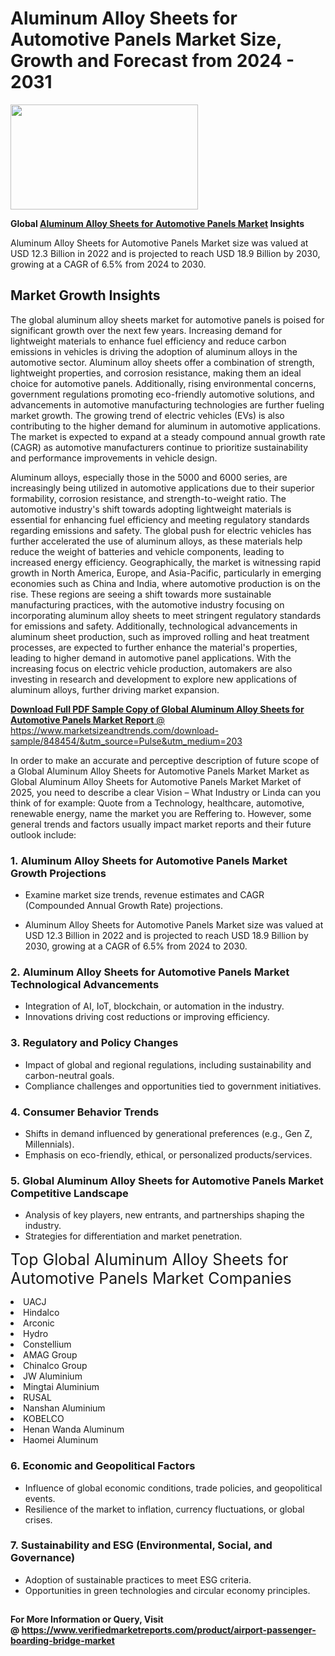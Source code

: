 <H1>Aluminum Alloy Sheets for Automotive Panels Market Size, Growth and Forecast from 2024 - 2031</H1><img class="aligncenter size-medium wp-image-584254" src="https://thirdeyenews.in/wp-content/uploads/2024/09/Global-Market-Research-300x168.jpeg" alt="" width="300" height="168" /><p><strong>Global&nbsp;<a href="https://www.marketsizeandtrends.com/download-sample/848454/&amp;utm_source=Pulse&amp;utm_medium=203">Aluminum Alloy Sheets for Automotive Panels Market</a> Insights</strong></p><p>Aluminum Alloy Sheets for Automotive Panels Market size was valued at USD 12.3 Billion in 2022 and is projected to reach USD 18.9 Billion by 2030, growing at a CAGR of 6.5% from 2024 to 2030.</p><p><h2>Market Growth Insights</h2> <p>The global aluminum alloy sheets market for automotive panels is poised for significant growth over the next few years. Increasing demand for lightweight materials to enhance fuel efficiency and reduce carbon emissions in vehicles is driving the adoption of aluminum alloys in the automotive sector. Aluminum alloy sheets offer a combination of strength, lightweight properties, and corrosion resistance, making them an ideal choice for automotive panels. Additionally, rising environmental concerns, government regulations promoting eco-friendly automotive solutions, and advancements in automotive manufacturing technologies are further fueling market growth. The growing trend of electric vehicles (EVs) is also contributing to the higher demand for aluminum in automotive applications. The market is expected to expand at a steady compound annual growth rate (CAGR) as automotive manufacturers continue to prioritize sustainability and performance improvements in vehicle design.</p> <p><a href="#"></a></p> <p>Aluminum alloys, especially those in the 5000 and 6000 series, are increasingly being utilized in automotive applications due to their superior formability, corrosion resistance, and strength-to-weight ratio. The automotive industry's shift towards adopting lightweight materials is essential for enhancing fuel efficiency and meeting regulatory standards regarding emissions and safety. The global push for electric vehicles has further accelerated the use of aluminum alloys, as these materials help reduce the weight of batteries and vehicle components, leading to increased energy efficiency. Geographically, the market is witnessing rapid growth in North America, Europe, and Asia-Pacific, particularly in emerging economies such as China and India, where automotive production is on the rise. These regions are seeing a shift towards more sustainable manufacturing practices, with the automotive industry focusing on incorporating aluminum alloy sheets to meet stringent regulatory standards for emissions and safety. Additionally, technological advancements in aluminum sheet production, such as improved rolling and heat treatment processes, are expected to further enhance the material's properties, leading to higher demand in automotive panel applications. With the increasing focus on electric vehicle production, automakers are also investing in research and development to explore new applications of aluminum alloys, further driving market expansion.</p> <p><a href="#"></p><p><span class=""><strong>Download Full PDF Sample Copy of Global Aluminum Alloy Sheets for Automotive Panels Market Report</strong> @ <a href="https://www.marketsizeandtrends.com/download-sample/848454/&amp;utm_source=Pulse&amp;utm_medium=203" target="_blank">https://www.marketsizeandtrends.com/download-sample/848454/&amp;utm_source=Pulse&amp;utm_medium=203</a></span></p><p>In order to make an accurate and perceptive description of future scope of a Global&nbsp;Aluminum Alloy Sheets for Automotive Panels Market Market as Global&nbsp;Aluminum Alloy Sheets for Automotive Panels Market Market of 2025, you need to describe a clear Vision &ndash; What Industry or Linda can you think of for example: Quote from a Technology, healthcare, automotive, renewable energy, name the market you are Reffering to. However, some general trends and factors usually impact market reports and their future outlook include:</p><h3>1.&nbsp;<strong>Aluminum Alloy Sheets for Automotive Panels Market Growth Projections</strong></h3><ul><li>Examine market size trends, revenue estimates and CAGR (Compounded Annual Growth Rate) projections.</li><li><p>Aluminum Alloy Sheets for Automotive Panels Market size was valued at USD 12.3 Billion in 2022 and is projected to reach USD 18.9 Billion by 2030, growing at a CAGR of 6.5% from 2024 to 2030.</p></li></ul><h3>2.&nbsp;<strong>Aluminum Alloy Sheets for Automotive Panels Market Technological Advancements</strong></h3><ul><li>Integration of AI, IoT, blockchain, or automation in the industry.</li><li>Innovations driving cost reductions or improving efficiency.</li></ul><h3>3.&nbsp;<strong>Regulatory and Policy Changes</strong></h3><ul><li>Impact of global and regional regulations, including sustainability and carbon-neutral goals.</li><li>Compliance challenges and opportunities tied to government initiatives.</li></ul><h3>4.&nbsp;<strong>Consumer Behavior Trends</strong></h3><ul><li>Shifts in demand influenced by generational preferences (e.g., Gen Z, Millennials).</li><li>Emphasis on eco-friendly, ethical, or personalized products/services.</li></ul><h3>5.&nbsp;<strong>Global Aluminum Alloy Sheets for Automotive Panels Market Competitive Landscape</strong></h3><ul><li>Analysis of key players, new entrants, and partnerships shaping the industry.</li><li>Strategies for differentiation and market penetration.</li></ul><p data-pm-slice="1 1 []"><span style="color: inherit; font-family: inherit; font-size: 25px;">Top Global Aluminum Alloy Sheets for Automotive Panels Market Companies</span></p><div class="" data-test-id=""><p><li>UACJ</li><li> Hindalco</li><li> Arconic</li><li> Hydro</li><li> Constellium</li><li> AMAG Group</li><li> Chinalco Group</li><li> JW Aluminium</li><li> Mingtai Aluminium</li><li> RUSAL</li><li> Nanshan Aluminium</li><li> KOBELCO</li><li> Henan Wanda Aluminum</li><li> Haomei Aluminum</li></p></div><h3>6.&nbsp;<strong>Economic and Geopolitical Factors</strong></h3><ul><li>Influence of global economic conditions, trade policies, and geopolitical events.</li><li>Resilience of the market to inflation, currency fluctuations, or global crises.</li></ul><h3>7.&nbsp;<strong>Sustainability and ESG (Environmental, Social, and Governance)</strong></h3><ul><li>Adoption of sustainable practices to meet ESG criteria.</li><li>Opportunities in green technologies and circular economy principles.</li></ul><h2><strong style="font-size: 14px;">For More Information or Query, Visit @&nbsp;</strong><a style="background-color: #ffffff; font-size: 14px;" href="https://www.marketsizeandtrends.com/report/aluminum-alloy-sheets-for-automotive-panels-market/" target="_blank">https://www.verifiedmarketreports.com/product/airport-passenger-boarding-bridge-market</a></h2>
